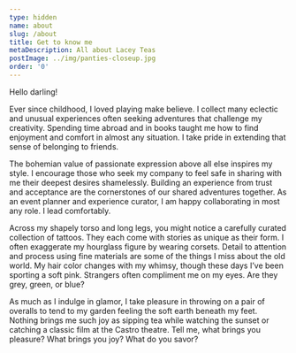 ```yaml
---
type: hidden
name: about
slug: /about
title: Get to know me
metaDescription: All about Lacey Teas
postImage: ../img/panties-closeup.jpg
order: '0'
---
```

Hello darling!

Ever since childhood, I loved playing make believe. I collect many eclectic and unusual experiences often seeking adventures that challenge my creativity. Spending time abroad and in books taught me how to find enjoyment and comfort in almost any situation. I take pride in extending that sense of belonging to friends. 



The bohemian value of passionate expression above all else inspires my style. I encourage those who seek my company to feel safe in sharing with me their deepest desires shamelessly. Building an experience from trust and acceptance are the cornerstones of our shared adventures together. As an event planner and experience curator, I am happy collaborating in most any role. I lead comfortably. 



Across my shapely torso and long legs, you might notice a carefully curated collection of tattoos. They each come with stories as unique as their form. I often exaggerate my hourglass figure by wearing corsets. Detail to attention and process using fine materials are some of the things I miss about the old world. My hair color changes with my whimsy, though these days I’ve been sporting a soft pink. Strangers often compliment me on my eyes. Are they grey, green, or blue?



As much as I indulge in glamor, I take pleasure in throwing on a pair of overalls to tend to my garden feeling the soft earth beneath my feet. Nothing brings me such joy as sipping tea while watching the sunset or catching a classic film at the Castro theatre. Tell me, what brings you pleasure? What brings you joy? What do you savor?
